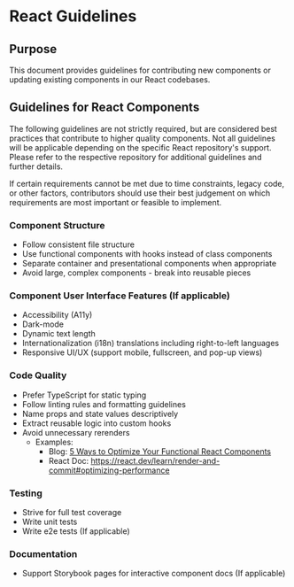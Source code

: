# React Guidelines

## Purpose

This document provides guidelines for contributing new components or updating existing components in our React codebases.

## Guidelines for React Components

The following guidelines are not strictly required, but are considered best practices that contribute to higher quality components. Not all guidelines will be applicable depending on the specific React repository's support. Please refer to the respective repository for additional guidelines and further details.

If certain requirements cannot be met due to time constraints, legacy code, or other factors, contributors should use their best judgement on which requirements are most important or feasible to implement. 

### Component Structure

- Follow consistent file structure
- Use functional components with hooks instead of class components
- Separate container and presentational components when appropriate
- Avoid large, complex components - break into reusable pieces

### Component User Interface Features (If applicable)

- Accessibility (A11y)
- Dark-mode
- Dynamic text length
- Internationalization (i18n) translations including right-to-left languages
- Responsive UI/UX (support mobile, fullscreen, and pop-up views)

### Code Quality

- Prefer TypeScript for static typing
- Follow linting rules and formatting guidelines
- Name props and state values descriptively
- Extract reusable logic into custom hooks
- Avoid unnecessary rerenders
  - Examples:
    - Blog: [5 Ways to Optimize Your Functional React Components
](https://javascript.plainenglish.io/5-ways-to-optimize-your-functional-react-components-cb3cf6c7bd68)
    - React Doc: https://react.dev/learn/render-and-commit#optimizing-performance


### Testing

- Strive for full test coverage
- Write unit tests
- Write e2e tests (If applicable)

### Documentation

- Support Storybook pages for interactive component docs (If applicable)